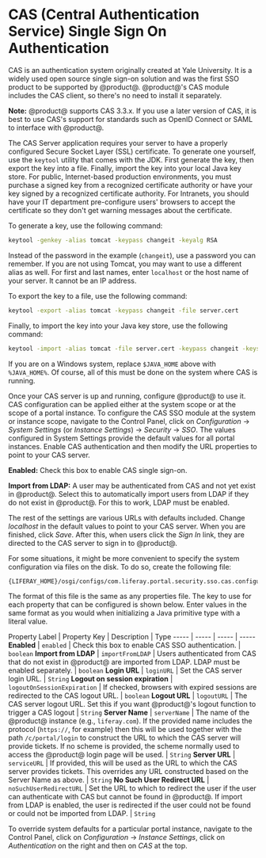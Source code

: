 # CAS (Central Authentication Service) Single Sign On Authentication


CAS is an authentication system originally created at Yale University. It is a widely used open source single sign-on solution and was the first SSO product to be supported by @product@. @product@'s CAS module includes the CAS client, so there's no need to install it separately.

**Note:** @product@ supports CAS 3.3.x. If you use a later version of CAS, it is best to use CAS's support for standards such as OpenID Connect or SAML to interface with @product@.

The CAS Server application requires your server to have a properly configured Secure Socket Layer (SSL) certificate. To generate one yourself, use the `keytool` utility that comes with the JDK. First generate the key, then export the key into a file. Finally, import the key into your local Java key store. For public, Internet-based production environments, you must purchase a signed key from a recognized certificate authority or have your key signed by a recognized certificate authority. For Intranets, you should have your IT department pre-configure users' browsers to accept the certificate so they don't get warning messages about the certificate.

To generate a key, use the following command:

```bash
keytool -genkey -alias tomcat -keypass changeit -keyalg RSA
```

Instead of the password in the example (`changeit`), use a password you can remember. If you are not using Tomcat, you may want to use a different alias as well. For first and last names, enter `localhost` or the host name of your server. It cannot be an IP address.

To export the key to a file, use the following command:

```bash
keytool -export -alias tomcat -keypass changeit -file server.cert
```

Finally, to import the key into your Java key store, use the following command:

```bash
keytool -import -alias tomcat -file server.cert -keypass changeit -keystore $JAVA_HOME/jre/lib/security/cacerts
```

If you are on a Windows system, replace `$JAVA_HOME` above with `%JAVA_HOME%`. Of course, all of this must be done on the system where CAS is running.

Once your CAS server is up and running, configure @product@ to use it. CAS configuration can be applied either at the system scope or at the scope of a portal instance. To configure the CAS SSO module at the system or instance scope, navigate to the Control Panel, click on *Configuration* &rarr; *System Settings* (or *Instance Settings*) &rarr; *Security* &rarr; *SSO*. The values configured in System Settings provide the default values for all portal instances. Enable CAS authentication and then modify the URL properties to point to your CAS server.

**Enabled:** Check this box to enable CAS single sign-on.

**Import from LDAP:** A user may be authenticated from CAS and not yet exist in @product@. Select this to automatically import users from LDAP if they do not exist in @product@. For this to work, LDAP must be enabled.

The rest of the settings are various URLs with defaults included. Change *localhost* in the default values to point to your CAS server. When you are finished, click *Save*. After this, when users click the *Sign In* link, they are directed to the CAS server to sign in to @product@.

For some situations, it might be more convenient to specify the system configuration via files on the disk. To do so, create the following file:

    {LIFERAY_HOME}/osgi/configs/com.liferay.portal.security.sso.cas.configuration.CASConfiguration.cfg

The format of this file is the same as any properties file. The key to use for each property that can be configured is shown below. Enter values in the same format as you would when initializing a Java primitive type with a literal value.

Property Label | Property Key | Description | Type
----- | ----- | ----- | ----- **Enabled** | `enabled` | Check this box to enable CAS SSO authentication. | `boolean` **Import from LDAP** | `importFromLDAP` | Users authenticated from CAS that do not exist in @product@ are imported from LDAP. LDAP must be enabled separately. | `boolean` **Login URL** | `loginURL` | Set the CAS server login URL. | `String` **Logout on session expiration** | `logoutOnSessionExpiration` | If checked, browsers with expired sessions are redirected to the CAS logout URL. | `boolean` **Logout URL** | `logoutURL` | The CAS server logout URL. Set this if you want @product@'s logout function to trigger a CAS logout | `String` **Server Name** | `serverName` | The name of the @product@ instance (e.g., `liferay.com`). If the provided name includes the protocol (`https://`, for example) then this will be used together with the path `/c/portal/login` to construct the URL to which the CAS server will provide tickets. If no scheme is provided, the scheme normally used to access the @product@ login page will be used. | `String` **Server URL** | `serviceURL` | If provided, this will be used as the URL to which the CAS server provides tickets. This overrides any URL constructed based on the Server Name as above. | `String` **No Such User Redirect URL** | `noSuchUserRedirectURL` | Set the URL to which to redirect the user if the user can authenticate with CAS but cannot be found in @product@. If import from LDAP is enabled, the user is redirected if the user could not be found or could not be imported from LDAP. | `String`

To override system defaults for a particular portal instance, navigate to the Control Panel, click on *Configuration* &rarr; *Instance Settings*, click on *Authentication* on the right and then on *CAS* at the top.

